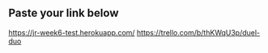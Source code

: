## Paste your link below

https://jr-week6-test.herokuapp.com/
https://trello.com/b/thKWqU3p/duel-duo
